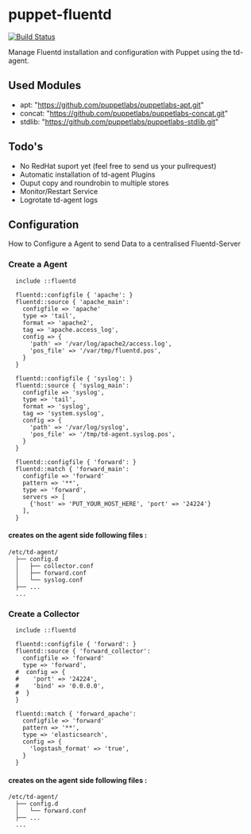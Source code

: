 puppet-fluentd
==============

[![Build Status](https://travis-ci.org/mmz-srf/puppet-fluentd.png?branch=master)](https://travis-ci.org/mmz-srf/puppet-fluentd)

Manage Fluentd installation and configuration with Puppet using the td-agent. 

## Used Modules 
- apt: "https://github.com/puppetlabs/puppetlabs-apt.git"
- concat: "https://github.com/puppetlabs/puppetlabs-concat.git"
- stdlib: "https://github.com/puppetlabs/puppetlabs-stdlib.git"

## Todo's 
- No RedHat suport yet (feel free to send us your pullrequest) 
- Automatic installation of td-agent Plugins
- Ouput copy and roundrobin to multiple stores
- Monitor/Restart Service
- Logrotate td-agent logs

## Configuration
How to Configure a Agent to send Data to a centralised Fluentd-Server

### Create a Agent 
```
  include ::fluentd
  
  fluentd::configfile { 'apache': }
  fluentd::source { 'apache_main': 
    configfile => 'apache'
    type => 'tail',
    format => 'apache2',
    tag => 'apache.access_log',
    config => {
      'path' => '/var/log/apache2/access.log',
      'pos_file' => '/var/tmp/fluentd.pos',
    }
  }
  
  fluentd::configfile { 'syslog': }
  fluentd::source { 'syslog_main': 
    configfile => 'syslog',
    type => 'tail',
    format => 'syslog',
    tag => 'system.syslog',
    config => {
      'path' => '/var/log/syslog',
      'pos_file' => '/tmp/td-agent.syslog.pos',
    }
  }
  
  fluentd::configfile { 'forward': }
  fluentd::match { 'forward_main': 
    configfile => 'forward'
    pattern => '**',
    type => 'forward',
    servers => [
      {'host' => 'PUT_YOUR_HOST_HERE', 'port' => '24224'}
    ],
  }
```
#### creates on the agent side following files : 
```
/etc/td-agent/
  ├── config.d
  │   ├── collector.conf
  │   ├── forward.conf
  │   └── syslog.conf
  ├── ...
  ...
```

### Create a Collector 
```
  include ::fluentd

  fluentd::configfile { 'forward': }
  fluentd::source { 'forward_collector': 
    configfile => 'forward'
    type => 'forward',
  #  config => {
  #    'port' => '24224',
  #    'bind' => '0.0.0.0',
  #  }
  }

  fluentd::match { 'forward_apache': 
    configfile => 'forward'
    pattern => '**',
    type => 'elasticsearch',
    config => {
      'logstash_format' => 'true',
    }
  }
```

#### creates on the agent side following files : 
```
/etc/td-agent/
  ├── config.d
  │   └── forward.conf
  ├── ...
  ...
```
